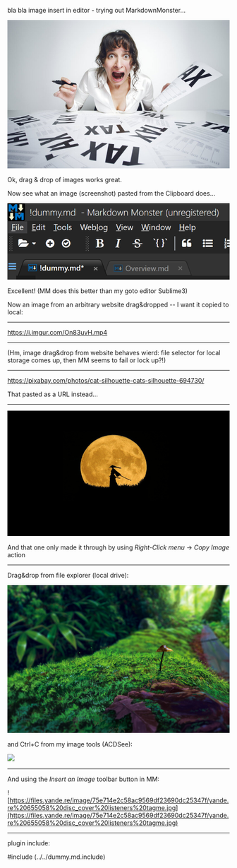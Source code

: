
bla bla image insert in editor - trying out MarkdownMonster...


![](assets/tax-frustration.jpg)


Ok, drag & drop of images works great.

Now see what an image (screenshot) pasted from the Clipboard does...

![](assets/clip1.png)

Excellent! (MM does this better than my goto editor Sublime3)

Now an image from an arbitrary website drag&dropped -- I want it copied to local:

---

https://i.imgur.com/On83uvH.mp4

---


(Hm, image drag&drop from website behaves wierd: file selector for local storage comes up, then MM seems to fail or lock up?!)

---


https://pixabay.com/photos/cat-silhouette-cats-silhouette-694730/

That pasted as a URL instead...

---

![And this one only made it through by using *Right-Click menu* -> *Copy Image* action](assets/pixabay-image1.jpg)

And that one only made it through by using *Right-Click menu* -> *Copy Image* action

---

Drag&drop from file explorer (local drive):

![](assets/yande.re%20636980%20kuroneko_no_pei%20landscape.jpg)

and Ctrl+C from my image tools (ACDSee):

![](sf-scenery.jpg)

---

And using the *Insert an Image* toolbar button in MM:

![https://files.yande.re/image/75e714e2c58ac9569df23690dc25347f/yande.re%20655058%20disc_cover%20listeners%20tagme.jpg](https://files.yande.re/image/75e714e2c58ac9569df23690dc25347f/yande.re%20655058%20disc_cover%20listeners%20tagme.jpg)

---

plugin include:

#include (../../dummy.md.include)
